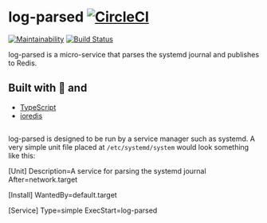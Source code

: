 # log-parsed [![CircleCI](https://circleci.com/gh/Egeeio/gsd-log-parser.svg?style=svg)](https://circleci.com/gh/Egeeio/gsd-log-parser)

[![Maintainability](https://api.codeclimate.com/v1/badges/b609edfcef21ba4e5d1d/maintainability)](https://codeclimate.com/github/Egeeio/gsd-log-parser/maintainability)
[![Build Status](https://travis-ci.com/Egeeio/gsd-cli.svg?branch=master)](https://travis-ci.com/Egeeio/gsd-cli)

log-parsed is a micro-service that parses the systemd journal and publishes to Redis.

## Built with 💖 and

- [TypeScript](https://www.typescriptlang.org/)
- [ioredis](https://github.com/luin/ioredis)

##

log-parsed is designed to be run by a service manager such as systemd. A very simple unit file placed at `/etc/systemd/system` would look something like this:

[Unit]
Description=A service for parsing the systemd journal
After=network.target

[Install]
WantedBy=default.target

[Service]
Type=simple
ExecStart=log-parsed
